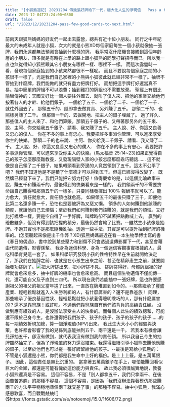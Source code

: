 ```yaml
---
title: "[小狐熊週記] 20231204 傳幾張好牌給下一代，極大化人生的淨現值   Pass a few good cards to the next generation and maximize the net present value of life"
date: 2023-12-04T23:24:00+0800
draft: false
url: "/2023/12/20231204-pass-few-good-cards-to-next.html"
---
```





前兩天跟狐熊媽媽的好友們一起出去露營，總共有近十位小朋友。 同行之中年紀最大的未成年人就是小狐，次大的就是小熊XD每個家庭每生一個小孩就像抽一張牌，我們永遠都無法預測會抽到什麼樣的牌。 我平常沒什麼機會接觸到這個年齡層的小朋友，頂多就是有時在上學的路上跟小狐熊的同學打聲招呼而已。所以我一直也無從得知小狐熊跟其它小朋友有哪裡一樣、哪裡不一樣。 而這次露營時一看，發現每個家庭抽到的小孩果然都很不一樣呢。 而且不要說每個家庭之間的小孩很不一樣了，光是我們自己家裡的小熊與小狐彼此就已經非常不一樣了。抽牌不管抽到什麼牌，我們能做的就只有盡力把牌打好。 而想把這手牌打好還當真不易。抽中簡單的牌組不可以浪費；抽到難打的牌組也不需要放棄。 聖經上有個比喻蠻傳神的：天國又好比一個人要往外國去、就叫了僕人來、把他的家業交給他們 按著各人的才幹、給他們銀子。 一個給了五千、一個給了二千、一個給了一千．就往外國去了。 那領五千的、隨即拿去做買賣、另外賺了五千。 那領二千的、也照樣另賺了二千。 但那領一千的、去掘開地、把主人的銀子埋藏了。 過了許久、那些僕人的主人來了、和他們算賬。那領五千銀子的、又帶著那另外的五千來、 說、主阿、你交給我五千銀子、請看、我又賺了五千。 主人說、好、你這又良善又忠心的僕人． 你在不多的事上有忠心、我要把許多事派你管理．可以進來享受你主的快樂。 那領二千的也來說、 主阿、你交給我二千銀子、請看、我又賺了二千。 主人說、好、你這又良善又忠心的僕人． 你在不多的事上有忠心、我要把許多事派你管理．可以進來享受你主人的快樂。(馬太福音 25:14~23)如果正覺得自己的孩子怎麼那麼難教養，又發現隔壁人家的小孩怎麼那麼乖巧聽話…… 這不就像是自己領了二千銀子，結果轉頭看到旁邊的人竟然領到了五千。這太不公平了吧？
我們不知道他是不是積了什麼德才可以得到五千。但這已經沒得改變了。 既然牌已經發下來了，我們只能把它努力打好！值得慶幸的是，以這個比喻故事來說，賺五千和賺兩千的，最後得到的快樂看來是一樣的。 我們領兩千的不需要拚命讓自己賺得和那領五千的一樣多，只要同樣發揮出 100% 報酬率就可以了。能力愈大，責任就愈大，責任額也就愈高。 如果領五千的最後只賺了三千，即便他比第二名還多賺一千，恐怕也是要被評為又惡又懶。 領多的人如何賺到他該賺的額度，就讓他自己去煩惱；至於我們如何賺到我們該賺的，就是我們的煩惱。又好比打橋牌一樣，要是空自得了一手好牌，叫牌時卻不試著把點數喊上去。 贏到的磴數雖多，但沒有得到該把握的積分，最後仍然會輸了比賽。--雖然生小孩像是抽牌。不過其實也不是那麼隨機亂抽。透過一些手法，其實是可以提升抽到好牌的機率的。(怎麼聽起來像是出千作弊？XD)狐熊媽媽最近在看一本生物學博士寫的書《春日的偶遇》，書中說到某些壓力和創傷不只會透過遺傳影響下一代，甚至會藉由代間遺傳，影響孫輩。 我身為迷信科學、身為一個迷信客觀事實根據的人，最吃科學育兒這一套了。 如果科學研究發現小孩的性格特性早在生前就開始決定了，那我們在抽牌之前、也就是在小孩生出來之前、甚至在精卵產生之前，就要開始發功搓牌了。![]($https://blogger.googleusercontent.com/img/proxy/AVvXsEiNP_vLUs6S-aO2SHY640I1DiWDkhS1mAN2RbSZbw-aD3tOh6b4XvFWwy3pTskeXfDLqW3ANe9coM6XXqsLk8bRCn31xHtVgYVV7G8yhxoCyLKT9rb-K9buPspOIVW1c0G1AEACZv7hv-neeQ-2pVDZDyXaaTM0nxtnXc2SbCxZ6vCiCglpgAp_w845K6y1kvQQ8DdxPWgr5PF_5Xuj=s0-d-e1-ft&fit=max)把大牌搓出來，把小牌搓不見。
搓牌搓得好，母體牌組裡的好牌就會愈來愈多，抽中好牌的機率也會愈來愈高。 而且這個生物遺傳不僅能傳一代，還可能自父及子直到三四代。 所以現在我們若能抽中一張好牌，這也許要感謝祖父的祖父的祖父當年搓了出來，一直放在牌堆直到如今的。--那些繼承了豐盛產業、輕輕鬆鬆就進入人生勝利組的人，有什麼厲害的？還不是靠爸族！ 同理，那些繼承了優良基因性狀、輕輕鬆鬆就把小孩養得聰明乖巧的人，那有什麼厲害的？還不是靠爸族！或許吧。不過他們靠爸族自有他們該背負的高額責任額。 沒做到應有績效的人，是沒辦法享受主人的快樂的。而每個人此生的績效總和，可能還不限於己身今生。也許還得把我們孩子、孩子的孩子、孩子的孩子的孩子……的每一期績效折現加總，算一個淨現值(NPV)出來。
我此生大大小小的經驗與決策，也許都會影響了我的兒孫到底能抽到五千、兩千還是一千。 若我本有機會讓兒孫抽五千，卻沒有做到，就代表我沒有做到我的責任額。 所以我自己今生的抽牌雖然抽完了，但為了淨現值的努力還沒結束。我還得繼續引導小狐熊去賺他應賺的銀子，以至於他們也可以搓一張好牌留給他的孩子。--最後是寫給小狐熊的： 不管是小狐還是小熊，你們都是我生命中上好的福份。是上上上籤。是五萬萬銀子。 因此，這個責任是無比沉重的。 當拿著五萬萬銀子在手上，哪怕能賺回看似巨大的金額，都還是可能有愧於這份能力與責任。 故此我必須很誠實地說，教養小狐熊還真是不容易。
這個不容易，不是「別人都拿五千，我們只拿兩千、在後面苦苦追趕」的那種不容易。 這個不容易，是因為「我們沒辦法靠著模仿那些賺兩千的方法平平穩穩地賺個兩千就交差了事」的那種不容易。抽中小狐熊，我滿心感恩歡喜，而且戰戰兢兢![]($https://fonts.gstatic.com/s/e/notoemoji/15.0/1f606/72.png)
